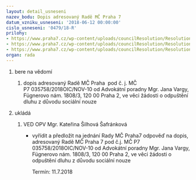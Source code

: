 ```yaml
---
layout: detail_usneseni
nazev_bodu: Dopis adresovaný Radě MČ Praha 7
datum_vzniku_usneseni: '2018-06-12 00:00:00'
cislo_usneseni: '0479/18-R'
prilohy:
- https://www.praha7.cz/wp-content/uploads/councilResolution/Resolutions/30003/export/dopis_duvod~365598.doc
- https://www.praha7.cz/wp-content/uploads/councilResolution/Resolutions/30003/export/AK_ver~365596.pdf
- https://www.praha7.cz/wp-content/uploads/councilResolution/Resolutions/30003/export/export~366468.pdf
organ: rada
---
```

<OL class=urzList_view id=urzList>
<LI class=urzClass1><SPAN name="1">bere na vědomí</SPAN> 
<OL class=urzOlClass>
<LI class=urzClass2 style="TEXT-ALIGN: left"><SPAN>
<P>dopis adresovaný Radě MČ Praha&nbsp; pod č. j. MČ P7&nbsp;035758/2018OIC/NOV-10 od Advokátní poradny Mgr. Jana Vargy, Fügnerovo nám. 1808/3, 120 00 Praha 2, ve věci žádosti o odpuštění dluhu z důvodu sociální nouze</P></SPAN></LI></OL></LI>
<LI class=urzClass1 id=urzUkoly><SPAN name="1">ukládá</SPAN>
<OL class=urzOlClass>
<LI class=urzClass2><SPAN>
<P>VED OPV Mgr. Kateřina Šilhová Šafránková</P></SPAN>
<UL class=urzUlClass>
<LI class=urzClass3><SPAN>
<P>vyřídit a předložit na jednání Rady MČ Praha7 odpověď na dopis, adresovaný Radě MČ Praha 7 pod č.j. MČ P7 035758/2018OIC/NOV-10 od Advokátní poradny Mgr. Jana Vargy, Fügnerovo nám. 1808/3, 120 00 Praha 2, ve věci žádosti o odpuštění dluhu z důvodu sociální nouze</P></SPAN><SPAN class=urzUkolTermin>Termín:&nbsp;11.7.2018</SPAN></LI></UL></LI></OL></LI></OL>